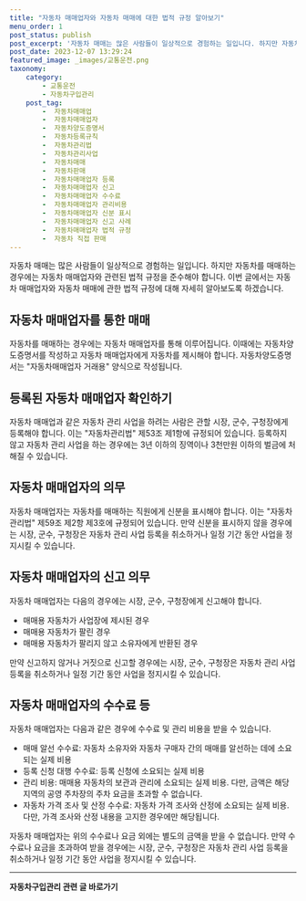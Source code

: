 ```yaml
---
title: "자동차 매매업자와 자동차 매매에 대한 법적 규정 알아보기"
menu_order: 1
post_status: publish
post_excerpt: '자동차 매매는 많은 사람들이 일상적으로 경험하는 일입니다. 하지만 자동차를 매매하는 경우에는 자동차 매매업자와 관련된 법적 규정을 준수해야 합니다. 이번 글에서는 자동차 매매업자와 자동차 매매에 관한 법적 규정에 대해 자세히 알아보도록 하겠습니다.'
post_date: 2023-12-07 13:29:24
featured_image: _images/교통운전.png
taxonomy:
    category:
        - 교통운전
        - 자동차구입관리
    post_tag:
        -  자동차매매업
        -  자동차매매업자
        -  자동차양도증명서
        -  자동차등록규칙
        -  자동차관리법
        -  자동차관리사업
        -  자동차매매
        -  자동차판매
        -  자동차매매업자 등록
        -  자동차매매업자 신고
        -  자동차매매업자 수수료
        -  자동차매매업자 관리비용
        -  자동차매매업자 신분 표시
        -  자동차매매업자 신고 사례
        -  자동차매매업자 법적 규정
        -  자동차 직접 판매
---
```



자동차 매매는 많은 사람들이 일상적으로 경험하는 일입니다. 하지만 자동차를 매매하는 경우에는 자동차 매매업자와 관련된 법적 규정을 준수해야 합니다. 이번 글에서는 자동차 매매업자와 자동차 매매에 관한 법적 규정에 대해 자세히 알아보도록 하겠습니다.

## 자동차 매매업자를 통한 매매

자동차를 매매하는 경우에는 자동차 매매업자를 통해 이루어집니다. 이때에는 자동차양도증명서를 작성하고 자동차 매매업자에게 자동차를 제시해야 합니다. 자동차양도증명서는 "자동차매매업자 거래용" 양식으로 작성됩니다.

## 등록된 자동차 매매업자 확인하기

자동차 매매업과 같은 자동차 관리 사업을 하려는 사람은 관할 시장, 군수, 구청장에게 등록해야 합니다. 이는 "자동차관리법" 제53조 제1항에 규정되어 있습니다. 등록하지 않고 자동차 관리 사업을 하는 경우에는 3년 이하의 징역이나 3천만원 이하의 벌금에 처해질 수 있습니다.

## 자동차 매매업자의 의무

자동차 매매업자는 자동차를 매매하는 직원에게 신분을 표시해야 합니다. 이는 "자동차관리법" 제59조 제2항 제3호에 규정되어 있습니다. 만약 신분을 표시하지 않을 경우에는 시장, 군수, 구청장은 자동차 관리 사업 등록을 취소하거나 일정 기간 동안 사업을 정지시킬 수 있습니다.

## 자동차 매매업자의 신고 의무

자동차 매매업자는 다음의 경우에는 시장, 군수, 구청장에게 신고해야 합니다.

- 매매용 자동차가 사업장에 제시된 경우
- 매매용 자동차가 팔린 경우
- 매매용 자동차가 팔리지 않고 소유자에게 반환된 경우

만약 신고하지 않거나 거짓으로 신고할 경우에는 시장, 군수, 구청장은 자동차 관리 사업 등록을 취소하거나 일정 기간 동안 사업을 정지시킬 수 있습니다.

## 자동차 매매업자의 수수료 등

자동차 매매업자는 다음과 같은 경우에 수수료 및 관리 비용을 받을 수 있습니다.

- 매매 알선 수수료: 자동차 소유자와 자동차 구매자 간의 매매를 알선하는 데에 소요되는 실제 비용
- 등록 신청 대행 수수료: 등록 신청에 소요되는 실제 비용
- 관리 비용: 매매용 자동차의 보관과 관리에 소요되는 실제 비용. 다만, 금액은 해당 지역의 공영 주차장의 주차 요금을 초과할 수 없습니다.
- 자동차 가격 조사 및 산정 수수료: 자동차 가격 조사와 산정에 소요되는 실제 비용. 다만, 가격 조사와 산정 내용을 고지한 경우에만 해당됩니다.

자동차 매매업자는 위의 수수료나 요금 외에는 별도의 금액을 받을 수 없습니다. 만약 수수료나 요금을 초과하여 받을 경우에는 시장, 군수, 구청장은 자동차 관리 사업 등록을 취소하거나 일정 기간 동안 사업을 정지시킬 수 있습니다.

<!-- wp:separator -->
<hr class="wp-block-separator has-alpha-channel-opacity"/>
<!-- /wp:separator -->

<!-- wp:group {"backgroundColor":"base","layout":{"type":"constrained"}} -->
<div class="wp-block-group has-base-background-color has-background"><!-- wp:paragraph {"align":"center","fontSize":"medium"} -->
<p class="has-text-align-center has-large-font-size"><strong>자동차구입관리 관련 글 바로가기</strong></p>
<!-- /wp:paragraph -->


<!-- wp:latest-posts
{"categories":[{"id":3655,"count":19,"description":"","link":"https://uknowlaw.com/category/%ec%9e%90%eb%8f%99%ec%b0%a8%ea%b5%ac%ec%9e%85%ea%b4%80%eb%a6%ac/","name":"자동차구입관리","slug":"자동차구입관리","taxonomy":"category","parent":0,"meta":[],"_links":{"self":[{"href":"https://uknowlaw.com/wp-json/wp/v2/categories/3655"}],"collection":[{"href":"https://uknowlaw.com/wp-json/wp/v2/categories"}],"about":[{"href":"https://uknowlaw.com/wp-json/wp/v2/taxonomies/category"}],"wp:post_type":[{"href":"https://uknowlaw.com/wp-json/wp/v2/posts?categories=3655"}],"curies":[{"name":"wp","href":"https://api.w.org/{rel}","templated":true}]}}],"postsToShow":100,"excerptLength":28,"postLayout":"grid","columns":2,"featuredImageAlign":"left","featuredImageSizeSlug":"large","fontSize":"small"} /--></div>
<!-- /wp:group -->
